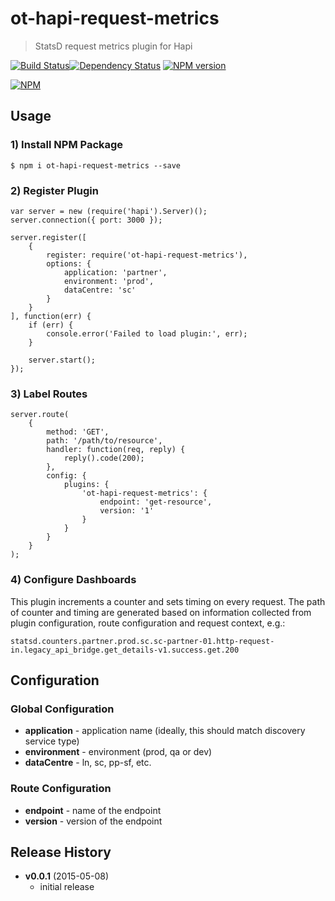 # ot-hapi-request-metrics
> StatsD request metrics plugin for Hapi

[![Build Status](https://semaphoreci.com/api/v1/projects/2806c7f3-3e5b-4a33-a500-6dd385e08088/419236/badge.svg)](https://semaphoreci.com/ArnoldZokas/ot-hapi-request-metrics)[![Dependency Status](https://david-dm.org/ArnoldZokas/ot-hapi-request-metrics.svg)](https://david-dm.org/ArnoldZokas/ot-hapi-request-metrics) [![NPM version](https://badge.fury.io/js/ot-hapi-request-metrics.svg)](http://badge.fury.io/js/ot-hapi-request-metrics)

[![NPM](https://nodei.co/npm/ot-hapi-request-metrics.png?downloads=true&stars=true)](https://nodei.co/npm/ot-hapi-request-metrics)

## Usage
### 1) Install NPM Package
```
$ npm i ot-hapi-request-metrics --save
```
### 2) Register Plugin
```
var server = new (require('hapi').Server)();
server.connection({ port: 3000 });

server.register([
    {
        register: require('ot-hapi-request-metrics'),
        options: {
            application: 'partner',
            environment: 'prod',
            dataCentre: 'sc'
        }
    }
], function(err) {
    if (err) {
        console.error('Failed to load plugin:', err);
    }

    server.start();
});
```
### 3) Label Routes
```
server.route(
    {
        method: 'GET',
        path: '/path/to/resource',
        handler: function(req, reply) {
            reply().code(200);
        },
        config: {
            plugins: {
                'ot-hapi-request-metrics': {
                    endpoint: 'get-resource',
                    version: '1'
                }
            }
        }
    }
);

```
### 4) Configure Dashboards
This plugin increments a counter and sets timing on every request. The path of counter and timing are generated based on information collected from plugin configuration, route configuration and request context, e.g.:

`statsd.counters.partner.prod.sc.sc-partner-01.http-request-in.legacy_api_bridge.get_details-v1.success.get.200`

## Configuration
### Global Configuration
- **application** - application name (ideally, this should match discovery service type)
- **environment** - environment (prod, qa or dev)
- **dataCentre** - ln, sc, pp-sf, etc.

### Route Configuration
- **endpoint** - name of the endpoint
- **version** - version of the endpoint

## Release History
- **v0.0.1** (2015-05-08)
    - initial release
